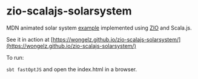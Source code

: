 # zio-scalajs-solarsystem
MDN animated solar system [example](https://developer.mozilla.org/en-US/docs/Web/API/Canvas_API/Tutorial/Basic_animations#An_animated_solar_system) implemented using [ZIO](https://github.com/scalaz/scalaz-zio) and Scala.js.

See it in action at [https://wongelz.github.io/zio-scalajs-solarsystem/](https://wongelz.github.io/zio-scalajs-solarsystem/)

To run:

```sbt fastOptJS``` and open the index.html in a browser.